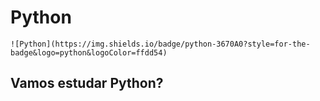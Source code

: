 # Python

	![Python](https://img.shields.io/badge/python-3670A0?style=for-the-badge&logo=python&logoColor=ffdd54)


## Vamos estudar Python?
